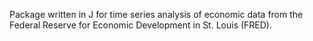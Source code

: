 Package written in J for time series analysis of economic data from the Federal Reserve for Economic Development in St. Louis (FRED). 
